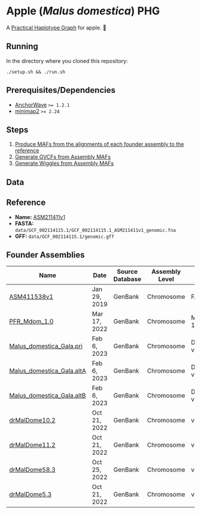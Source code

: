 # Apple (*Malus domestica*) PHG
A [Practical Haplotype Graph](https://www.maizegenetics.net/phg) for apple. 🍎

## Running
In the directory where you cloned this repository:
```
./setup.sh && ./run.sh
```

## Prerequisites/Dependencies
* [AnchorWave](https://github.com/baoxingsong/AnchorWave) `>= 1.2.1`
* [minimap2](https://github.com/lh3/minimap2) `>= 2.24`

## Steps
1. [Produce MAFs from the alignments of each founder assembly to the reference](./align/align.sh)
2. [Generate GVCFs from Assembly MAFs](./gvcf/gvcf.sh)
3. [Generate Wiggles from Assembly MAFs](./wiggle/wiggle.sh)

## Data
## Reference
* **Name:** [ASM211411v1](https://www.ncbi.nlm.nih.gov/data-hub/genome/GCF_002114115.1/)
* **FASTA:** `data/GCF_002114115.1/GCF_002114115.1_ASM211411v1_genomic.fna`
* **GFF:** `data/GCF_002114115.1/genomic.gff`

## Founder Assemblies
| Name | Date | Source Database | Assembly Level | Assembly Method | Genome Size | Genome Coverage | Sequencing Technology | File |
| --- | --- | --- | --- | --- | --- | --- | --- | --- |
| [ASM411538v1](https://www.ncbi.nlm.nih.gov/data-hub/genome/GCA_004115385.1/) | Jan 29, 2019 | GenBank | Chromosome | FALCON v. 0.4 | 660.5 Mb | 100.0x | PacBio RSII | `data/GCA_004115385.1/GCA_004115385.1_ASM411538v1_genomic.fna` |
| [PFR_Mdom_1.0](https://www.ncbi.nlm.nih.gov/data-hub/genome/GCA_022606005.1/) | Mar 17, 2022 | GenBank | Chromosome |     MaSuRCA v. 1.0 | 754.7 Mb | 200.0x | Illumina HiSeq; PacBio RSII | `data/GCA_022606005.1/GCA_022606005.1_PFR_Mdom_1.0_genomic.fna` |
| [Malus_domestica_Gala.pri](https://www.ncbi.nlm.nih.gov/data-hub/genome/GCA_028456005.1/) | Feb 6, 2023 | GenBank | Chromosome | DeNovaMAGIC v. 3 | 652.4 Mb | 707.0x | Illumina | `data/GCA_028456005.1/GCA_028456005.1_Malus_domestica_Gala.pri_genomic.fna` |
| [Malus_domestica_Gala.altA](https://www.ncbi.nlm.nih.gov/data-hub/genome/GCA_028456015.1/) | Feb 6, 2023 | GenBank | Chromosome | DeNovaMAGIC v. 3 | 657.7 Mb | 707.0x | Illumina |  `data/GCA_028456015.1/GCA_028456015.1_Malus_domestica_Gala.altA_genomic.fna` |
| [Malus_domestica_Gala.altB](https://www.ncbi.nlm.nih.gov/data-hub/genome/GCA_028456065.1/) | Feb 6, 2023 | GenBank | Chromosome | DeNovaMAGIC v. 3 | 577.2 Mb | 707.0x | Illumina |  `data/GCA_028456065.1/GCA_028456065.1_Malus_domestica_Gala.altB_genomic.fna` |
| [drMalDome10.2](https://www.ncbi.nlm.nih.gov/data-hub/genome/GCA_916050505.2/) | Oct 21, 2022 | GenBank | Chromosome | various | 648.2 Mb | 31.0x | PacBio,Illumina,Arima | `data/GCA_916050505.2/GCA_916050505.2_drMalDome10.2_genomic.fna` |
| [drMalDome11.2](https://www.ncbi.nlm.nih.gov/data-hub/genome/GCA_916612005.2/) | Oct 21, 2022 | GenBank | Chromosome | various | 652.8 Mb | 42.0x | PacBio,Illumina,Arima | `data/GCA_916612005.2/GCA_916612005.2_drMalDome11.2_genomic.fna` |
| [drMalDome58.3](https://www.ncbi.nlm.nih.gov/data-hub/genome/GCA_916615275.3/) | Oct 25, 2022 | GenBank | Chromosome | various | 642.6 Mb | 24.0x | PacBio,Illumina,Arima2 | `data/GCA_916615275.3/GCA_916615275.3_drMalDome58.3_genomic.fna` |
| [drMalDome5.3](https://www.ncbi.nlm.nih.gov/data-hub/genome/GCA_916615385.2/) | Oct 21, 2022 | GenBank | Chromosome | various | 646.8 Mb | 25.0x | PacBio,Illumina,Arima | `data/GCA_916615385.2/GCA_916615385.2_drMalDome5.3_genomic.fna` |
 
